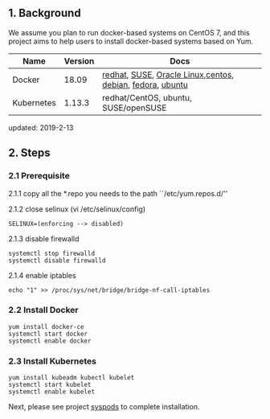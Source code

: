 ## 1. Background

  We assume you plan to run docker-based systems on CentOS 7, and this project aims to help users to install docker-based systems based on Yum.

| Name       | Version |  Docs  |   
| ------     | ------  | ------ |
| Docker     | 18.09   | [redhat](https://docs.docker.com/install/linux/docker-ee/rhel/), [SUSE](https://docs.docker.com/install/linux/docker-ee/suse/), [Oracle Linux](https://docs.docker.com/install/linux/docker-ee/oracle/),[centos](https://docs.docker.com/install/linux/docker-ce/centos/), [debian](https://docs.docker.com/install/linux/docker-ce/debian/), [fedora](https://docs.docker.com/install/linux/docker-ce/fedora/), [ubuntu](https://docs.docker.com/install/linux/docker-ce/ubuntu/) |
| Kubernetes | 1.13.3  | redhat/CentOS, ubuntu, SUSE/openSUSE |

updated: 2019-2-13

## 2. Steps

### 2.1 Prerequisite

2.1.1 copy all the *.repo you needs to the path ``/etc/yum.repos.d/''

2.1.2 close selinux (vi /etc/selinux/config)

```
SELINUX=(enforcing --> disabled)
```

2.1.3 disable firewalld
```
systemctl stop firewalld
systemctl disable firewalld
```
2.1.4 enable iptables
```
echo "1" >> /proc/sys/net/bridge/bridge-nf-call-iptables
```

### 2.2 Install Docker

```
yum install docker-ce
systemctl start docker 
systemctl enable docker
```

### 2.3 Install Kubernetes

```
yum install kubeadm kubectl kubelet
systemctl start kubelet 
systemctl enable kubelet
```

Next, please see project [syspods](https://github.com/kubesys/kube-syspods) to complete installation.
